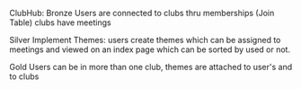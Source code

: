 ClubHub:
Bronze
Users are connected to clubs thru memberships (Join Table) clubs have meetings

Silver
Implement Themes: users create themes which can be assigned to meetings and viewed on an index page which can be sorted by used or not. 

Gold
Users can be in more than one club, themes are attached to user's and to clubs
